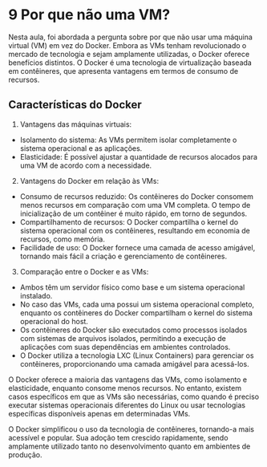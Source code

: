 # 9 Por que não uma VM?


Nesta aula, foi abordada a pergunta sobre por que não usar uma máquina virtual (VM) em vez do Docker. Embora as VMs tenham revolucionado o mercado de tecnologia e sejam amplamente utilizadas, o Docker oferece benefícios distintos. O Docker é uma tecnologia de virtualização baseada em contêineres, que apresenta vantagens em termos de consumo de recursos.

## Características do Docker
1. Vantagens das máquinas virtuais:

- Isolamento do sistema: As VMs permitem isolar completamente o sistema operacional e as aplicações.
- Elasticidade: É possível ajustar a quantidade de recursos alocados para uma VM de acordo com a necessidade.

2. Vantagens do Docker em relação às VMs:

- Consumo de recursos reduzido: Os contêineres do Docker consomem menos recursos em comparação com uma VM completa. O tempo de inicialização de um contêiner é muito rápido, em torno de segundos.
- Compartilhamento de recursos: O Docker compartilha o kernel do sistema operacional com os contêineres, resultando em economia de recursos, como memória.
- Facilidade de uso: O Docker fornece uma camada de acesso amigável, tornando mais fácil a criação e gerenciamento de contêineres.

3. Comparação entre o Docker e as VMs:

- Ambos têm um servidor físico como base e um sistema operacional instalado.
- No caso das VMs, cada uma possui um sistema operacional completo, enquanto os contêineres do Docker compartilham o kernel do sistema operacional do host.
- Os contêineres do Docker são executados como processos isolados com sistemas de arquivos isolados, permitindo a execução de aplicações com suas dependências em ambientes controlados.
- O Docker utiliza a tecnologia LXC (Linux Containers) para gerenciar os contêineres, proporcionando uma camada amigável para acessá-los.

O Docker oferece a maioria das vantagens das VMs, como isolamento e elasticidade, enquanto consome menos recursos. No entanto, existem casos específicos em que as VMs são necessárias, como quando é preciso executar sistemas operacionais diferentes do Linux ou usar tecnologias específicas disponíveis apenas em determinadas VMs.

O Docker simplificou o uso da tecnologia de contêineres, tornando-a mais acessível e popular. Sua adoção tem crescido rapidamente, sendo amplamente utilizado tanto no desenvolvimento quanto em ambientes de produção.
